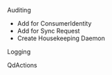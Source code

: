 Auditing
- Add for ConsumerIdentity
- Add for Sync Request
- Create Housekeeping Daemon

Logging
 

QdActions

